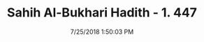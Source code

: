 ---
title        : "Sahih Al-Bukhari Hadith - 1. 447"
date         : 7/25/2018 1:50:03 PM
draft        : false
type         : "hadith"
layout       : "hadith"
BookCode     : "SHB"
VolumeNumber : "1"
HadithNumber : "447"
categories  :  ["Prayer-Catching a debtor in the mosque"]
tags  :  ["Kab"]
---